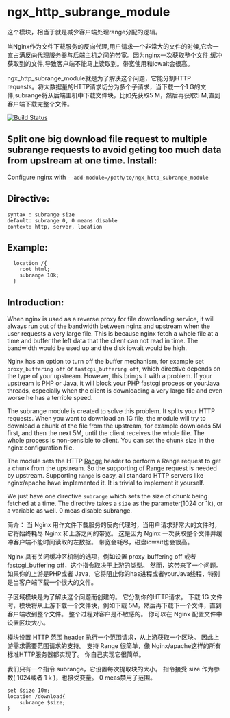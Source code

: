 ngx_http_subrange_module
========================


这个模块，相当于就是减少客户端处理range分配的逻辑。



当Nginx作为文件下载服务的反向代理,用户请求一个非常大的文件的时候,它会一直占满反向代理服务器与后端主机之间的带宽。因为nginx一次获取整个文件,缓冲获取到的文件,导致客户端不能马上读取到。带宽使用和iowait会很高。

ngx_http_subrange_module就是为了解决这个问题，它能分割HTTP requests。将大数据量的HTTP请求切分为多个子请求，当下载一个1 G的文件,subrange将从后端主机中下载文件块，比如先获取5 M，然后再获取5 M,直到客户端下载完整个文件。


[![Build Status](https://travis-ci.org/shafreeck/ngx_http_subrange_module.svg?branch=master)](https://travis-ci.org/shafreeck/ngx_http_subrange_module)

Split one big download file request to multiple subrange requests to avoid geting too
much data from upstream at one time.
Install:
--------
Configure nginx with `--add-module=/path/to/ngx_http_subrange_module`

Directive:
---------
```
syntax : subrange size
default: subrange 0, 0 means disable
context: http, server, location
```

Example:
---------
```
  location /{  
    root html;  
    subrange 10k;  
  }
```
Introduction:
-------------
When nginx is used as a reverse proxy for file downloading service, it will
always run out of the bandwidth between nginx and upstream when the user requests
a very large file. This is because nginx fetch a whole file at a time and buffer
the left data that the client can not read in time. The bandwidth would be used up
and the disk iowait would be high.

Nginx has an option to turn off the buffer mechanism, for example set `proxy_buffering off`
or `fastcgi_buffering off`, which directive depends on the type of your upstream.
However, this brings it with a problem. If your upstream is PHP or Java, it will
block your PHP fastcgi process or yourJava threads, especially when the client is
downloading a very large file and even worse he has a terrible speed.

The subrange module is created to solve this problem. It splits your HTTP requests.
When you want to download an 1G file, the module will try to download a chunk of the
file from the upstream, for example downloads 5M first, and then the next 5M, until
the client receives the whole file. The whole process is non-sensible to client.
You can set the chunk size in the nginx configuration file.

The module sets the HTTP [Range](http://tools.ietf.org/html/rfc2616#section-14.35) header
 to perform a Range request to get a chunk
from the upstream. So the supporting of Range request is needed by upstream. Supporting
`Range` is easy, all standard HTTP servers like nginx/apache have implemented it.
It is trivial to implement it yourself.

We just have one directive `subrange` which sets the size of chunk being fetched at a
time. The directive takes a `size` as the parameter(1024 or 1k), or a variable as
well. 0 meas disable subrange.

简介：
当 Nginx 用作文件下载服务的反向代理时，当用户请求非常大的文件时，它将始终耗尽 Nginx 和上游之间的带宽。 这是因为 Nginx 一次获取整个文件并缓冲客户端不能时间读取的左数据。 带宽会耗尽，磁盘iowait也会很高。

Nginx 具有关闭缓冲区机制的选项，例如设置 proxy_buffering off 或者 fastcgi_buffering off，这个指令取决于上游的类型。 然而，这带来了一个问题。 如果你的上游是PHP或者 Java，它将阻止你的has进程或者yourJava线程，特别是当客户端下载一个很大的文件。

子区域模块是为了解决这个问题而创建的。 它分割你的HTTP请求。 下载 1G 文件时，模块将从上游下载一个文件块，例如下载 5M，然后再下载下一个文件，直到客户端收到整个文件。 整个过程对客户是不敏感的。 你可以在 Nginx 配置文件中设置区块大小。

模块设置 HTTP 范围 header 执行一个范围请求，从上游获取一个区块。 因此上游需求需要范围请求的支持。 支持 Range 很简单，像 Nginx/apache这样的所有标准HTTP服务器都实现了。 你自己实现它很简单。

我们只有一个指令 subrange，它设置每次提取块的大小。 指令接受 size 作为参数( 1024或者 1 k )，也接受变量。 0 meas禁用子范围。


```
set $size 10m;
location /download{
    subrange $size;
}
```
